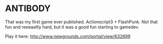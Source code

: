 # ANTIBODY
That was my first game ever published. Actionscript3 + FlashPunk. Not that fun and reeeaallly hard, but it was a good fun starting to gamedev.

Play it here: http://www.newgrounds.com/portal/view/632699

